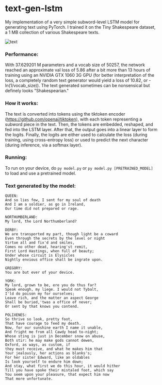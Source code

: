 # text-gen-lstm
My implementation of a very simple subword-level LSTM model for generating text using PyTorch. I trained it on the Tiny Shakespeare dataset, a 1 MB collection of various Shakespeare texts.

![text](https://media4.giphy.com/media/v1.Y2lkPTc5MGI3NjExMmZjMjQ4NTE5ZDg1ZGRhYTYwMjMyNzJlOWI0MGFjMzI4YWVlZjYxOSZjdD1n/xD6Ve6DIv033lfKPJP/giphy.gif)

### Performance:
With 37.629201 M parameters and a vocab size of 50257, the network reached an approximate val loss of 5.86 after a bit more than 13 hours of training using an NVIDIA GTX 1060 3G GPU (for better interpretation of the loss, a completely random text generator would yield a loss of 10.82, or -ln(1/vocab_size)). The text generated sometimes can be nonsensical but definely looks "Shakespearian."

### How it works:
The text is converted into tokens using the tiktoken encoder (https://github.com/openai/tiktoken), with each token representing a subword piece in the text. Then, the tokens are embedded, reshaped, and fed into the LSTM layer. After that, the output goes into a linear layer to form the logits. Finally, the logits are either used to calculate the loss (during training, using cross-entropy loss) or used to predict the next character (during inference, via a softmax layer).

### Running:
To run on your device, do ```py model.py``` or ```py model.py [PRETRAINED_MODEL]``` to load and use a pretrained model.

### Text generated by the model:
```
QUEEN:
And so lies few, I sent for my soul of death
And I am a soldier, as go in Ireland,
Our time did not prepared or rage.

NORTHUMBERLAND:
My lord, the Lord Northumberland?

DERBY:
We are transported my part, though light be a coward
Even through the secrets by the level or night
Virtue all and fix'd and smiles,
Comes no other dead, hearing'st remit,
First Lord Hastings, when full of beauty;
Under whose circuit is Elysicles
Nightly envious office shall be ingrate upon.

GREGORY:
You are but ever of your device.

YORK:
My lord, grown to be, ere you do thus far?
Speak enough, my liege. I would not Tybalt,
I'ld do poison my for ourselves;
Leave rich, and the matter an aspect George
Shall be buried,'twas a office of never;
Or sent by that knows you contend.

POLIXENES:
So thrive so look, pretty foot,
That have courage to feed my death.
Now, for our sunshine earth I name it unable,
And fright me from all Cawdy head to-night;
Whose sting is just in December snow on abuse,
Both stir: he may make gods cannot dewen,
Oxford, as ways, as custom, if
they must receive, and what he makes him that
Your jealously, her actions as blanks's;
For her sister Edward, like an oldables
Is look yourself to endure him down;
And stay, what first we do this hour, it would hither
Till you have spoke their mistaled foot, which say
You seem upon your pleasure, that expect him now
That more unfortunate.
```
